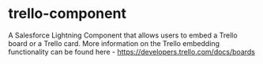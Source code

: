 # trello-component
A Salesforce Lightning Component that allows users to embed a Trello board or a Trello card. More information on the Trello embedding functionality can be found here - https://developers.trello.com/docs/boards
